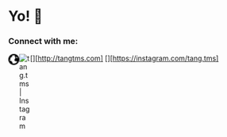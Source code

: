 # Yo! 👋

### Connect with me:

[<img align="left" alt="tangtms.com" width="22px" src="https://raw.githubusercontent.com/iconic/open-iconic/master/svg/globe.svg" />][http://tangtms.com]
[<img align="left" alt="tang.tms | Instagram" width="22px" src="https://cdn.jsdelivr.net/npm/simple-icons@v3/icons/instagram.svg" />][https://instagram.com/tang.tms]
